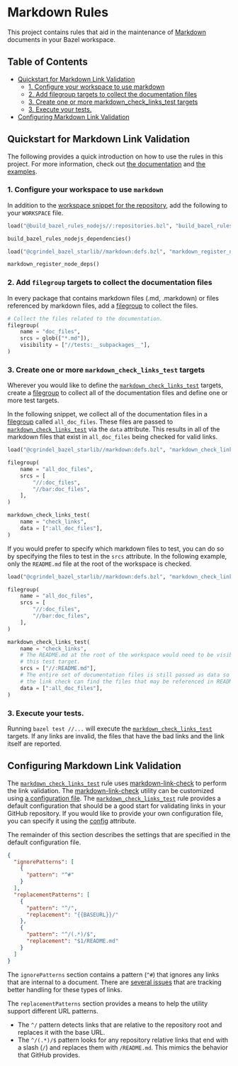 # Markdown Rules

This project contains rules that aid in the maintenance of
[Markdown](https://www.markdownguide.org/) documents in your Bazel workspace.


## Table of Contents

* [Quickstart for Markdown Link Validation](#quickstart-for-markdown-link-validation)
  * [1\. Configure your workspace to use markdown](#1-configure-your-workspace-to-use-markdown)
  * [2\. Add filegroup targets to collect the documentation files](#2-add-filegroup-targets-to-collect-the-documentation-files)
  * [3\. Create one or more markdown\_check\_links\_test targets](#3-create-one-or-more-markdown_check_links_test-targets)
  * [3\. Execute your tests\.](#3-execute-your-tests)
* [Configuring Markdown Link Validation](#configuring-markdown-link-validation)


## Quickstart for Markdown Link Validation

The following provides a quick introduction on how to use the rules in this project. For more
information, check out [the documentation](/doc/markdown/) and [the examples](/examples/markdown/).


### 1. Configure your workspace to use `markdown`

In addition to the [workspace snippet for the repository](/README.md#workspace-configuration), add
the following to your `WORKSPACE` file. 

```python
load("@build_bazel_rules_nodejs//:repositories.bzl", "build_bazel_rules_nodejs_dependencies")

build_bazel_rules_nodejs_dependencies()

load("@cgrindel_bazel_starlib//markdown:defs.bzl", "markdown_register_node_deps")

markdown_register_node_deps()
```


### 2. Add `filegroup` targets to collect the documentation files

In every package that contains markdown files (.md, .markdown) or files referenced by markdown
files, add a [filegroup](https://docs.bazel.build/versions/main/be/general.html#filegroup) to
collect the files.

```python
# Collect the files related to the documentation.
filegroup(
    name = "doc_files",
    srcs = glob(["*.md"]),
    visibility = ["//tests:__subpackages__"],
)
```

### 3. Create one or more `markdown_check_links_test` targets

Wherever you would like to define the
[`markdown_check_links_test`](/doc/markdown/rules_and_macros_overview.md#markdown_check_links_test)
targets, create a [filegroup](https://docs.bazel.build/versions/main/be/general.html#filegroup) to
collect all of the documentation files and define one or more test targets.

In the following snippet, we collect all of the documentation files in a
[filegroup](https://docs.bazel.build/versions/main/be/general.html#filegroup) called
`all_doc_files`. These files are passed to
[`markdown_check_links_test`](/doc/markdown/rules_and_macros_overview.md#markdown_check_links_test)
via the `data` attribute.  This results in all of the markdown files that exist in `all_doc_files`
being checked for valid links.

```python
load("@cgrindel_bazel_starlib//markdown:defs.bzl", "markdown_check_links_test")

filegroup(
    name = "all_doc_files",
    srcs = [
        "//:doc_files",
        "//bar:doc_files",
    ],
)

markdown_check_links_test(
    name = "check_links",
    data = [":all_doc_files"],
)
```

If you would prefer to specify which markdown files to test, you can do so by specifying the files
to test in the `srcs` attribute. In the following example, only the `README.md` file at the root of
the workspace is checked.

```python
load("@cgrindel_bazel_starlib//markdown:defs.bzl", "markdown_check_links_test")

filegroup(
    name = "all_doc_files",
    srcs = [
        "//:doc_files",
        "//bar:doc_files",
    ],
)

markdown_check_links_test(
    name = "check_links",
    # The README.md at the root of the workspace would need to be visible to 
    # this test target.
    srcs = ["//:README.md"],
    # The entire set of documentation files is still passed as data so that 
    # the link check can find the files that may be referenced in README.md.
    data = [":all_doc_files"],
)
```


### 3. Execute your tests.

Running `bazel test //...` will execute the
[`markdown_check_links_test`](/doc/markdown/rules_and_macros_overview.md#markdown_check_links_test)
targets. If any links are invalid, the files that have the bad links and the link itself are
reported.


## Configuring Markdown Link Validation

The
[`markdown_check_links_test`](/doc/markdown/rules_and_macros_overview.md#markdown_check_links_test)
rule uses [markdown-link-check](https://github.com/tcort/markdown-link-check) to perform the link
validation. The [markdown-link-check](https://github.com/tcort/markdown-link-check) utility can be
customized using [a configuration
file](https://github.com/tcort/markdown-link-check#config-file-format). The
[`markdown_check_links_test`](/doc/markdown/rules_and_macros_overview.md#markdown_check_links_test)
rule provides a default configuration that should be a good start for validating links in your
GitHub repository. If you would like to provide your own configuration file, you can specify it
using the [config](/doc/markdown/rules_and_macros_overview.md#markdown_check_links_test-config)
attribute.

The remainder of this section describes the settings that are specified in the default configuration
file.

```json
{
  "ignorePatterns": [
    {
      "pattern": "^#"
    }
  ],
  "replacementPatterns": [
    {
      "pattern": "^/",
      "replacement": "{{BASEURL}}/"
    },
    {
      "pattern": "^/(.*)/$",
      "replacement": "$1/README.md"
    }
  ]
}

```

The `ignorePatterns` section contains a pattern (`^#`) that ignores any links that are internal to a
document. There are [several
issues](https://github.com/tcort/markdown-link-check/issues?q=is%3Aissue+internal+links) that are
tracking better handling for these types of links.

The `replacementPatterns` section provides a means to help the utility support different URL
patterns.
- The `^/` pattern detects links that are relative to the repository root and replaces it with the
  base URL.
- The `^/(.*)/$` pattern looks for any repository relative links that end with a slash (`/`) and
  replaces them with `/README.md`. This mimics the behavior that GitHub provides.

